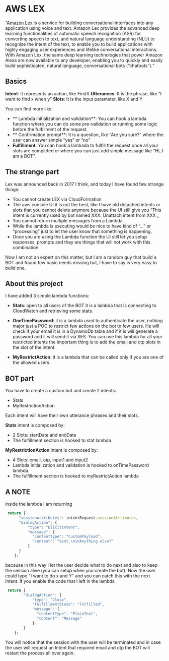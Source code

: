 # AWS LEX #

“[Amazon Lex](https://aws.amazon.com/lex/) is a service for building conversational interfaces into any application using voice and text. Amazon Lex provides the advanced deep learning functionalities of automatic speech recognition (ASR) for converting speech to text, and natural language understanding (NLU) to recognize the intent of the text, to enable you to build applications with highly engaging user experiences and lifelike conversational interactions. With Amazon Lex, the same deep learning technologies that power Amazon Alexa are now available to any developer, enabling you to quickly and easily build sophisticated, natural language, conversational bots (“chatbots”).“

## Basics
**Intent**: It represents an action, like FindX
**Utterances**: It is the phrase, like “I want to find x when y”
**Slots**: It is the input parameter, like X and Y

You can find more like:

* ** Lambda initialization and validation**: You can hook a lambda function where you can do some pre-validation or running some logic before the fulfillment of the request.
* ** Confirmation prompt**: It is a question, like “Are you sure?” where the user can answer simple “yes” or “no”
* **Fulfillment**: You can hook a lambada to fulfill the request once all your slots are completed or where you can just add simple message like “Hi, I am a BOT”.

## The strange part
Lex was announced back in 2017 I think, and today I have found few strange things:

* You cannot create LEX via CloudFormation
* The aws console UI it is not the best, like I have old detached intents or slots that you cannot delete anymore because the UI still give you
“This intent is currently used by bot named XXX. Unattach intent from XXX „
* You cannot return multiple messages from a Lambda
* While the lambda is executing would be nice to have kind of “…” or “processing” just to let the user know that something is happening.
* Once you are using the Lambda function the UI still let you setup responses, prompts and they are things that will not work with this combination

Now I am not an expert on this matter, but I am a random guy that build a BOT and found few basic needs missing but, I have to say is very easy to build one.


## About this project

I have added 3 simple lambda functions:

* **Stats**: open to all users of the BOT it is a lambda that is connecting to CloudWatch and retrieving some stats.

* **OneTimePassword**: it is a lambda used to authenticate the user, nothing major just a POC to restrict few actions on the bot to few users. He will check if your email it is in a DynamoDb table and if it is will generate a password and it will send it via SES. You can use this lambda for all your restricted intents the important thing is to add the email and otp slots in the slot of the intent.

* **MyRestrictAction**: it is a lambda that can be called only if you are one of the allowed users.

## BOT part

You have to create a custom bot and create 2 intents:

* Stats
* MyRestrictionAction

Each intent will have their own utterance phrases and their slots.

**Stats** intent is composed by:

* 2 Slots: startDate and endDate
* The fulfillment section is hooked to stat lambda

**MyRestrictionAction** intent is composed by:

* 4 Slots: email, otp, input1 and input2
* Lambda initialization and validation is hooked to onTimePassword lambda
* The fulfillment section is hooked to myRestrictAction lambda

## A NOTE

Inside the lambda I am returning 
```javaScript
 return {
      "sessionAttributes": intentRequest.sessionAttributes,
      "dialogAction": {
          "type": "ElicitIntent",
          "message": {
            "contentType": "CustomPayload",
            "content": "Sent.\n\nAnything else?"
          }
      }
    };
```

because in this way I let the user decide what to do next and also to keep the session alive (you can setup when you create the bot). Now the user could type "I want to do x and Y" and you can catch this with the next Intent.
If you enable the code that I left in the lambda
```javaScript
 return {
        "dialogAction": {
            "type": "Close",
            "fulfillmentState": "Fulfilled",
            "message": {
              "contentType": "PlainText",
              "content": "Message"
            }
        }
    };
```
You will notice that the session with the user will be terminated and in case the user will request an Intent that required email and otp the BOT will restart the process all over again.
